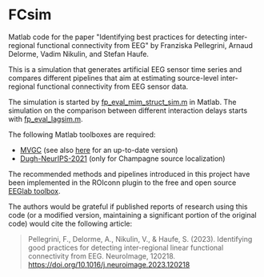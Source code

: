 # FCsim
Matlab code for the paper "Identifying best practices for detecting inter-regional functional connectivity from EEG" by Franziska Pellegrini, Arnaud Delorme, Vadim Nikulin, and Stefan Haufe. 

This is a simulation that generates artificial EEG sensor time series and compares different pipelines that aim at 
estimating source-level inter-regional functional connectivity from EEG sensor data.

The simulation is started by [fp_eval_mim_struct_sim.m](fp_eval_mim_struct_sim.m) in Matlab. The simulation on the comparison between different interaction delays starts with [fp_eval_lagsim.m](fp_eval_lagsim.m). 

The following Matlab toolboxes are required:    
- [MVGC](https://github.com/lcbarnett/ssgc) (see also [here](https://users.sussex.ac.uk/~lionelb/MVGC/html/mvgchelp.html) for an up-to-date version)       
- [Dugh-NeurIPS-2021](https://github.com/AliHashemi-ai/Dugh-NeurIPS-2021) (only for Champagne source localization)    

The recommended methods and pipelines introduced in this project have been implemented in the ROIconn plugin to the free and open source [EEGlab toolbox](https://github.com/arnodelorme/roiconnect).

The authors would be grateful if published reports of research using this code (or a modified version, maintaining a significant portion of the original code) would cite the following article: 
> Pellegrini, F., Delorme, A., Nikulin, V., & Haufe, S. (2023). Identifying good practices for detecting inter-regional linear functional connectivity from EEG. NeuroImage, 120218. https://doi.org/10.1016/j.neuroimage.2023.120218 
